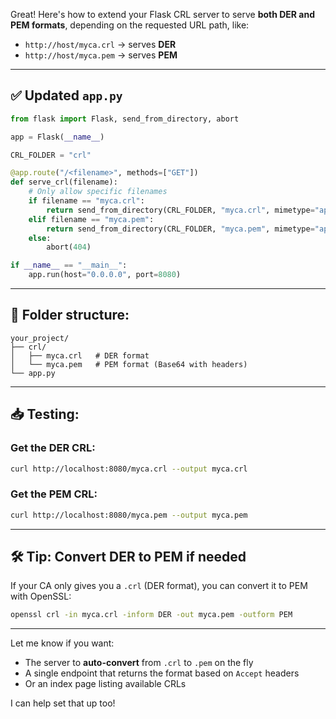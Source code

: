 Great! Here's how to extend your Flask CRL server to serve **both DER and PEM formats**, depending on the requested URL path, like:

- `http://host/myca.crl` → serves **DER**
- `http://host/myca.pem` → serves **PEM**

---

## ✅ Updated `app.py`

```python
from flask import Flask, send_from_directory, abort

app = Flask(__name__)

CRL_FOLDER = "crl"

@app.route("/<filename>", methods=["GET"])
def serve_crl(filename):
    # Only allow specific filenames
    if filename == "myca.crl":
        return send_from_directory(CRL_FOLDER, "myca.crl", mimetype="application/pkix-crl")
    elif filename == "myca.pem":
        return send_from_directory(CRL_FOLDER, "myca.pem", mimetype="application/x-pem-file")
    else:
        abort(404)

if __name__ == "__main__":
    app.run(host="0.0.0.0", port=8080)
```

---

## 📂 Folder structure:
```
your_project/
├── crl/
│   ├── myca.crl   # DER format
│   └── myca.pem   # PEM format (Base64 with headers)
└── app.py
```

---

## 📥 Testing:

### Get the DER CRL:
```bash
curl http://localhost:8080/myca.crl --output myca.crl
```

### Get the PEM CRL:
```bash
curl http://localhost:8080/myca.pem --output myca.pem
```

---

## 🛠️ Tip: Convert DER to PEM if needed
If your CA only gives you a `.crl` (DER format), you can convert it to PEM with OpenSSL:

```bash
openssl crl -in myca.crl -inform DER -out myca.pem -outform PEM
```

---

Let me know if you want:
- The server to **auto-convert** from `.crl` to `.pem` on the fly
- A single endpoint that returns the format based on `Accept` headers
- Or an index page listing available CRLs

I can help set that up too!